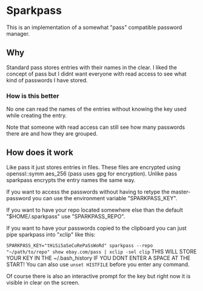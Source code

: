 # Sparkpass
This is an implementation of a somewhat "pass" compatible password manager.

## Why
Standard pass stores entries with their names in the clear. I liked the concept of pass but I didnt want everyone with read access to see 
what kind of passwords I have stored.

### How is this better
No one can read the names of the entries without knowing the key used while creating the entry.

Note that someone with read access can still see how many passwords there are and how they are grouped.

## How does it work
Like pass it just stores entries in files. These files are encrypted using openssl::symm aes_256 (pass uses gpg for encryption). 
Unlike pass sparkpass encrypts the entry names the same way.

If you want to access the passwords without having to retype the master-password you can use the environment variable
"SPARKPASS_KEY".

If you want to have your repo located somewhere else than the default "$HOME/.sparkpass" use "SPARKPASS_REPO".

If you want to have your passwords copied to the clipboard you can just pipe sparkpass into "xclip" like this:  

``` SPARKPASS_KEY="tHiSiSaSeCuRePaSsWoRd" sparkpass --repo "~/path/to/repo" show ebay.com/pass | xclip -sel clip ```
THIS WILL STORE YOUR KEY IN THE ~/.bash_history IF YOU DONT ENTER A SPACE AT THE START!
You can also use ```unset HISTFILE``` before you enter any command.

Of course there is also an interactive prompt for the key but right now it is visible in clear on the screen.
